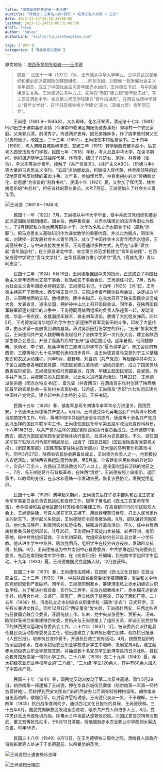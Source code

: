 ```yaml
---
title: "陕西革命的先驱者——王尚德"
subtitle: "转载自：三秦名人网>首页 > 临渭区名人列表 > 正文"
date: 2023-11-24T19:10:31+08:00
lastmod: 2023-11-24T19:00:31+08:00
draft: false
author: "hqlee"
authorLink: "mailto:luijianhou@sina.com"

tags: [‘史料’]
categories: ['渭北英豪刘建侯']
---
```


原文地址：
[陕西革命的先驱者——王尚德](http://mingren.sanqinyou.com/2018/03/09/183920564922784.html)

> 摘要： 民国十一年（1922）7月，王尚德从中华大学毕业，受中共武汉党组织和董必武派遣回陕创建团组织。……同张浩如、刘建侯一起发展社会主义青年团员，成立了中国社会主义青年团赤水组织，王尚德任书记，与中央直接发生关系。王尚德通过多种方式，先后在“赤职”建立起“青年励志社”，在三原县渭北中学、省立第三师范学校建立“青年自进团”，在西安成德中学建立“青年文学社”，在华县高塘谷堆小学建立“高九（高塘九里）青年同志会”。


　　王尚德（1891.9～1946.8），又名璋峰，化名汪琴声，清光绪十七年（1891）9月1出生于渭南县赤水镇（今渭南市临渭区向阳街道办事处）郭壕村一个农民家庭。父亲郭兆清，前清秀才。尚德两岁丧母，因兄弟姊妹多，作了姚李堡村舅父王兴贵的继子，改姓王。二十三年（1897），王尚德在本村私塾读书。三十四年（1908），考入渭南县城象峰学堂。宣统三年（1911）转学到西安健本高小，后又考入西安法政专门学校。民国七年（1918）年秋，考入武昌中华大学，在读书期间，他积极追随学生领袖恽代英、林育南，结识了肖楚女、施洋、林育英（张浩）、李求实等进步青年。接触了《共产党宣言》、《共产主义ABC》、《阶级斗争》等大量的马克思主义书刊。“五四”运动爆发后，积极投入恽代英、林育南领导的武汉地区反帝反封建的革命斗争。次年春，参加恽代英、林育南创办的以“传播新文化、新思想”为宗旨的“利群书社”。民国十年（1921）夏，又参加了恽代英、林育南组织的“共存社”，担任该社的营业委员。次年7月前，王尚德加入了社会主义青年团。


 ![ 王尚德（1891.9～1946.8）](/images/ljh/ljh025-1.png "陕西革命的先驱者———王尚德（1891.9～1946.8）")

　　民国十一年（1922）7月，王尚德从中华大学毕业，受中共武汉党组织和董必武派遣回陕创建团组织。回乡后，他筹集资金，以赤水镇南边的法济寺旧址为校址，于9月建起私立赤水两等职业小学，次年改名私立赤水职业学校（简称“赤职”）。把马克思主义基础知识作为课堂教学的重要内容，并以此为据点，同张浩如，刘建侯一起发展社会主义青年团员，成立了中国社会主义青年团赤水组织，王尚德任书记，与中央直接发生关系。王尚德通过多种方式，先后在“赤职”建立起“青年励志社”，在三原县渭北中学、省立第三师范学校建立“青年自进团”，在西安成德中学建立“青年文学社”，在华县高塘谷堆小学建立“高九（高塘九里）青年同志会”。

 
　　民国十三年（1924）6月16日，王尚德根据团中央的指示，正式成立了中国社会主义青年团赤水支部干事会，张浩如任干事会会长，王尚德任书记。7月，改称为社会主义青年团赤水特别支部，王尚德任书记。十四年（1925）2月1日，王尚德主持召开了团赤水、西安特支及华县、三原进步青年团体联席会议，决定成立华县、三原两地团的支部。他根据党、团中央指示，在赤水召开了陕东国民会议促成大会，发表宣言，通电全国，拥护孙中山北上召开国民会议。同年春，在陕西国民军联军驱逐刘镇华的斗争中，王尚德同高塘团组织的负责人陈述善一起，发动渭南、华县一带农民，支援国民军联军，袭击刘军溃部，收缴了大批枪支弹药。同年5月，王尚德发动渭华地区的学生参加驱逐陕西督军吴新田的斗争，印发了大量传单，由赤水镇一直散发到渭南县城，声讨吴新田打伤学生的罪行。“五卅”惨案发生后，王尚德同共产党人魏野畴等发起召开了全陕学生第一次代表大会，建立起陕西学生联合会总会，开展了轰轰烈烈的“五卅”运动后援活动。这年暑假，他同魏野畴、耿炳光、李子健、赵葆华等在三原渭北中学举办“夏令讲学会”，参加会议的有西安、三原等地六七十名学联代表和进步青年，由王尚德宣讲马克思列宁主义基础知识和农民运动课程。同年9月，魏野畴、刘含初（共产党员）等根据中共中央关于设立或改组各地国民党部，同国民党建立革命统一战线的指示，成立了国民党陕西省临时党部。王尚德受省临时党部委派，在渭、华建立起国民党区、县党部。许多共产党员、共青团员加入国民党，以此名义进行革命活动。11月22日，王尚德派张宗适（团赤水特支书记）、雷光显（共青团员）在渭南县东张村创建了陕西地区最早的农民协会—东张村乡农民协会。12月底，王尚德及“赤职”六七名团员转为中国共产党党员，建立起中共赤水特别支部，王任书记。

 
　　民国十五年（1926）春，镇嵩军总司令刘镇华率军10余万进潼关，围困西安，下令通缉王尚德等共产党人。5月间，王尚德受恽代英电召到广州黄埔军校政治部搞宣传工作。9月，黄埔军校中共组织派他与刘志丹、唐澍等十余名共产党员到冯玉祥的国民军联军中工作。王尚德任国民革命军第五路军政治处宣传科科长。十六年1月21日，以共产党为主体的国民党陕西省执行委员会成立。王尚德随军到西安，被选为国民党陕西省党部候补执行委员，后递补为农民部长。不久，调任国民军联军驻陕总司令部印刷局局长，出版了《国民日报》（国民党陕西省党部机关报）、《新国民军报》（国民军联军驻陕总政治部办）及大量的马列著作和革命书刊。同年3月27日，陕西省农民协会筹备处成立，王尚德为负责人之一，他积极投入农运活动，使陕西农民运动蓬勃发展。至5月底，全省建有农民协会的县达50个，会员41万余人，农民自卫武装数达10万人以上，是全国农运较活跃的地区之一。7月，冯玉祥随蒋介石背叛革命，在陕西“清党”，王尚德按照上级指示，返回家中，以教师的身份，在赤水和高塘一带发动农民，恢复农民协会，发展党团组织。

 
　　民国十七年（1928）渭华起义期间，王尚德先后在许权中部队和西北工农革命军军事委员会负责农民运动和宣传工作，起草了著名的《西北工农革命军布告》，参与崇凝和高塘地区部分村苏维埃的筹建工作。在高塘镇举行的军民联欢大会上，王尚德讲话，号召人民在军队支持下，用武器埋葬旧世界，打出人民当家作主的新天下。渭华起义失败后，王尚德随司令部南撤洛南。8月，部队辗转河南邓县。他化名汪琴声，到唐河农村私塾任教，秘密进行革命活动。不久，任中共豫西南特委委员兼组织部长。11月26日，王尚德由于叛徒出卖被捕，转押开封、南阳等地，经中共党组织营救，于次年初获释。党组织安排他在邓县县立第一小学任教。他从进步学生中培养、吸收党团员，组织学生在校外兴办夜校，发动群众抗税、抗捐。9月，王尚德被选为中共南阳中心县委委员、中共鄂豫边区特别委员会委员。先后在南阳宛南中学任教，在《宛南日报》任编辑，到宛南中学组织学生运动。十九年（1930）夏，王尚德被国民党逮捕入狱，12月底获释。

 
　　民国二十年（1931）春，王尚德改名璋峰，在西安《西北文化日报》任营业部主任。二十二年（1933）7月，中共陕西省委常委杜衡被捕叛变，省委和关中地区党组织受到严重破坏。同年冬，王尚德回到家乡，筹建渭南私立赤水初级农业职业学校。为了解决办校资金，实行以工养学，先后办起秦峰木厂、赤水棉花运销合作社、信用合作社、皮裘厂、砖瓦厂，后又修筑了慈惠渠，开设了面粉厂等。二十五年（1936）秋，渭南私立赤水初级农业职业学校（简称“赤农”）正式开学，王任校长兼语文教员。同年12月12日“西安事变”发生后，王尚德赴西安，任西北各界抗日救国会联合会委员，开展统战工作。年末，党中央派张德生、贾拓夫、汪锋、欧阳钦等来西安重建陕西省委，贾拓夫与王尚德接上了组织关系，即调王到党领导下的陕西民众运动指导委员会工作。二十六年（1937）1月，被该委员会派往乾县任县民众运动指导委员会主任，他迅速建立了各界抗日救亡团体，创办抗日报纸《人民日报》，培养抗日宣传骨干，开展抗日救亡宣传活动。4月，按照党组织的指示回到赤水，在赤水初级农业职业学校进步学生中培养、发展党员4名，建立起赤水初级农业职业学校党支部。并抽调数十名党员学生到渭南县抗日义壮队、县民众教育馆及崇凝一带的小学工作。二十八年（1939）至二十九年（1940）夏，赤水初级农业职业学校毕业的“二八级”、“二九级”学生120余人，其中有80余人加入了中国共产党。

 
　　民国三十年（1941）春，国民党反动派发动了第二次反共高潮。同年5月29日，胡宗南第一师逮捕了王尚德，押在华县东城街西寨堡（胡宗南第一军第一师特务营驻地）。后转押到西安太阳庙门街的西安办公厅调查科特种拘留所。胡宗南亲自出面劝降，敬烟倒茶，以封官许愿相诱惑，王尚德只淡淡一笑，不予理睬。三十四年（1945）抗日战争胜利前夕，通过西北文化日报社的具保，王尚德获释。三十五年6月，国民党向解放区发动全面进攻，暗杀共产党人和进步人士，8月，党中央获悉王尚德处境危险，即电示关中地委从速救他脱险。而国民党便衣特务段振武、董文宏等抢先动手，于8月13日清晨，将他骗到赤水农业职业中学西侧水渠边杀害，时年55岁。
 
 
　　民国三十八年（1949）8月13日，在王尚德牺牲三周年之际，渭南县人民政府将段振武等人处决于王尚德墓前，以祭奠他的英灵。


![王尚德烈士遇害处标志碑](/images/ljh/王尚德烈士遇害处标志碑.jpeg "王尚德烈士遇害处标志碑")

![王尚德烈士陵园](/images/ljh/王尚德烈士陵园.jpg "王尚德烈士陵园")

